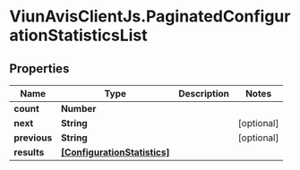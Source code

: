 # ViunAvisClientJs.PaginatedConfigurationStatisticsList

## Properties

Name | Type | Description | Notes
------------ | ------------- | ------------- | -------------
**count** | **Number** |  | 
**next** | **String** |  | [optional] 
**previous** | **String** |  | [optional] 
**results** | [**[ConfigurationStatistics]**](ConfigurationStatistics.md) |  | 


